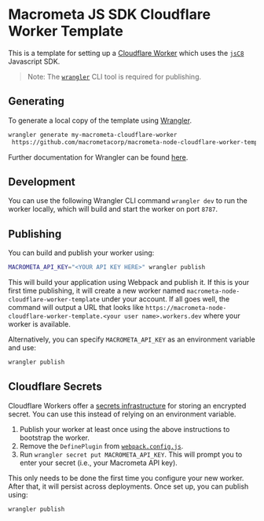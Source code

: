 # Macrometa JS SDK Cloudflare Worker Template

This is a template for setting up a [Cloudflare Worker](https://workers.cloudflare.com/) which uses the [`jsC8`](https://www.npmjs.com/package/jsc8) Javascript SDK. 

> Note: The [`wrangler`](https://developers.cloudflare.com/workers/cli-wrangler) CLI tool is required for publishing.

## Generating

To generate a local copy of the template using [Wrangler](https://github.com/cloudflare/wrangler).

```bash
wrangler generate my-macrometa-cloudflare-worker
 https://github.com/macrometacorp/macrometa-node-cloudflare-worker-template
```

Further documentation for Wrangler can be found [here](https://developers.cloudflare.com/workers/tooling/wrangler).

## Development

You can use the following Wrangler CLI command `wrangler dev` to run the worker locally, which will build and start the worker on port `8787`.

## Publishing

You can build and publish your worker using:

```bash
MACROMETA_API_KEY="<YOUR API KEY HERE>" wrangler publish
```

This will build your application using Webpack and publish it. If this is your first time publishing, it will create a new worker named `macrometa-node-cloudflare-worker-template` under your account. If all goes well, the command will output a URL that looks like `https://macrometa-node-cloudflare-worker-template.<your user name>.workers.dev` where your worker is available.

Alternatively, you can specify `MACROMETA_API_KEY` as an environment variable and use:

```bash
wrangler publish
```

## Cloudflare Secrets

Cloudflare Workers offer a [secrets infrastructure](https://developers.cloudflare.com/workers/platform/environment-variables#adding-secrets-via-wrangler) for storing an encrypted secret. You can use this instead of relying on an environment variable.

1. Publish your worker at least once using the above instructions to bootstrap the worker.
2. Remove the `DefinePlugin` from [`webpack.config.js`](webpack.config.js).
3. Run `wrangler secret put MACROMETA_API_KEY`. This will prompt you to enter your secret (i.e., your Macrometa API key). 

This only needs to be done the first time you configure your new worker. After that, it will persist across deployments. Once set up, you can publish using:

```bash
wrangler publish
```
